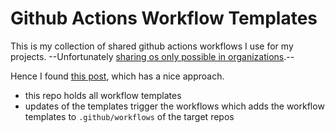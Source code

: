 # Github Actions Workflow Templates

This is my collection of shared github actions workflows I use for my projects. --Unfortunately [sharing os only possible in organizations](https://docs.github.com/en/actions/configuring-and-managing-workflows/sharing-workflow-templates-within-your-organization).--

Hence I found [this post](https://medium.com/@er.singh.nitn/how-to-share-the-github-actions-workflow-in-an-organization-privately-c3bb3e0deb3), which has a nice approach.

- this repo holds all workflow templates
- updates of the templates trigger the workflows which adds the workflow templates to `.github/workflows` of the target repos